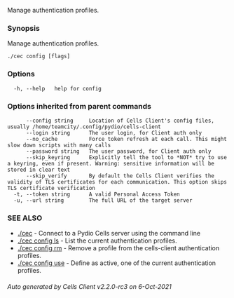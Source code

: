 Manage authentication profiles.

### Synopsis

Manage authentication profiles.

```
./cec config [flags]
```

### Options

```
  -h, --help   help for config
```

### Options inherited from parent commands

```
      --config string     Location of Cells Client's config files, usually /home/teamcity/.config/pydio/cells-client
      --login string      The user login, for Client auth only
      --no_cache          Force token refresh at each call. This might slow down scripts with many calls
      --password string   The user password, for Client auth only
      --skip_keyring      Explicitly tell the tool to *NOT* try to use a keyring, even if present. Warning: sensitive information will be stored in clear text
      --skip_verify       By default the Cells Client verifies the validity of TLS certificates for each communication. This option skips TLS certificate verification
  -t, --token string      A valid Personal Access Token
  -u, --url string        The full URL of the target server
```

### SEE ALSO

* [./cec](./cec)	 - Connect to a Pydio Cells server using the command line
* [./cec config ls](./cec-config-ls)	 - List the current authentication profiles.
* [./cec config rm](./cec-config-rm)	 - Remove a profile from the cells-client authentication profiles.
* [./cec config use](./cec-config-use)	 - Define as active, one of the current authentication profiles.

###### Auto generated by Cells Client v2.2.0-rc3 on 6-Oct-2021

